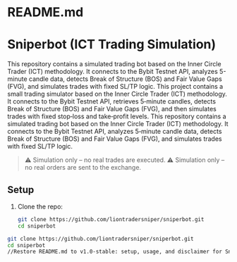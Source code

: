 # README.md
# Sniperbot (ICT Trading Simulation)

This repository contains a simulated trading bot based on the Inner Circle Trader (ICT) methodology. It connects to the Bybit Testnet API, analyzes 5-minute candle data, detects Break of Structure (BOS) and Fair Value Gaps (FVG), and simulates trades with fixed SL/TP logic.
This project contains a small trading simulator based on the Inner Circle Trader (ICT) methodology. It connects to the Bybit Testnet API, retrieves 5‑minute candles, detects Break of Structure (BOS) and Fair Value Gaps (FVG), and then simulates trades with fixed stop‑loss and take‑profit levels.
This repository contains a simulated trading bot based on the Inner Circle Trader (ICT) methodology. It connects to the Bybit Testnet API, analyzes 5‑minute candle data, detects Break of Structure (BOS) and Fair Value Gaps (FVG), and simulates trades with fixed SL/TP logic.

> ⚠️ Simulation only – no real trades are executed.
> ⚠️ Simulation only – no real orders are sent to the exchange.

## Setup

1. Clone the repo:
   ```bash
   git clone https://github.com/liontradersniper/sniperbot.git
   cd sniperbot
```bash
git clone https://github.com/liontradersniper/sniperbot.git
cd sniperbot
//Restore README.md to v1.0-stable: setup, usage, and disclaimer for Sniperbot simulation
